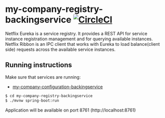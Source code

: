 # my-company-registry-backingservice [![CircleCI](https://circleci.com/gh/ivans-innovation-lab/my-company-registry-backingservice.svg?style=svg)](https://circleci.com/gh/ivans-innovation-lab/my-company-registry-backingservice)
Netflix Eureka is a service registry. It provides a REST API for service instance registration management and for querying available instances. Netflix Ribbon is an IPC client that works with Eureka to load balance(client side) requests across the available service instances.

## Running instructions

Make sure that services are running:

 - [my-company-configuration-backingservice](https://github.com/ivans-innovation-lab/my-company-configuration-backingservice)

```bash
$ cd my-company-registry-backingservice
$ ./mvnw spring-boot:run
```

Application will be available on port 8761 (http://localhost:8761)
